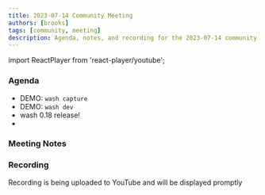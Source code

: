 ```yaml
---
title: 2023-07-14 Community Meeting
authors: [brooks]
tags: [community, meeting]
description: Agenda, notes, and recording for the 2023-07-14 community meeting
---
```


import ReactPlayer from 'react-player/youtube';

### Agenda

- DEMO: `wash capture`
- DEMO: `wash dev`
- wash 0.18 release!
- 

<!--truncate-->

### Meeting Notes

### Recording

Recording is being uploaded to YouTube and will be displayed promptly
